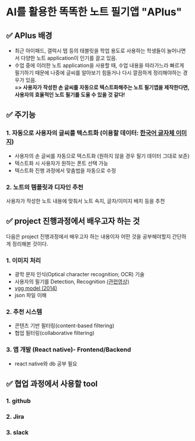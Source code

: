 # AI를 활용한 똑똑한 노트 필기앱 "APlus"

## ✅ APlus 배경
- 최근 아이패드, 갤럭시 탭 등의 태블릿을 학업 용도로 사용하는 학생들이 늘어나면서 다양한 노트 application이 인기를 끌고 있음.
- 수업 중에 이러한 노트 application을 사용할 때, 수업 내용을 따라가느라 빠르게 필기하기 때문에 나중에 글씨를 알아보기 힘들거나 다시 깔끔하게 정리해야하는 경우가 있음. <br>
**=> 사용자가 작성한 손 글씨를 자동으로 텍스트화해주는 노트 필기앱을 제작한다면, 사용자의 효율적인 노트 필기를 도울 수 있을 것 같다!**

## ✅ 주기능
### 1. 자동으로 사용자의 글씨를 텍스트화 (이용할 데이터: [한국어 글자체 이미지](https://aihub.or.kr/aidata/133))
- 사용자의 손 글씨를 자동으로 텍스트화 (원하지 않을 경우 필기 데이터 그대로 보존)
- 텍스트화 시 사용자가 원하는 폰트 선택 가능 
- 텍스트화 진행 과정에서 맞춤법을 자동으로 수정

    
### 2. 노트의 템플릿과 디자인 추천
사용자가 작성한 노트 내용에 맞춰서 노트 속지, 글자/이미지 배치 등을 추천

## ✅ project 진행과정에서 배우고자 하는 것
다음은 project 진행과정에서 배우고자 하는 내용이자 어떤 것을 공부해야할지 간단하게 정리해본 것이다.

### 1. 이미지 처리
- 광학 문자 인식(Optical character recognition; OCR) 기술
- 사용자의 필기를 Detection, Recognition [(관련영상)](https://tv.naver.com/v/11210453)
- [vgg model (2014)](https://arxiv.org/abs/1409.1556)
- json 파일 이해

### 2. 추천 시스템
- 콘텐츠 기반 필터링(content-based filtering)
- 협업 필터링(collaborative filtering)

### 3. 앱 개발 (React native)- Frontend/Backend
- react native와 db 공부 필요

## ✅ 협업 과정에서 사용할 tool
### 1. github
### 2. Jira
### 3. slack
